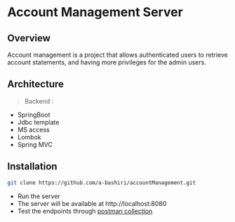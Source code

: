
# Account Management Server

## Overview

Account management is a project that allows authenticated users to retrieve account statements, and having more privileges for the admin users. 

## Architecture

> Backend : 
 - SpringBoot
 - Jdbc template
 - MS access
 - Lombok
 - Spring MVC

## Installation


```bash
git clone https://github.com/a-bashiri/accountManagement.git
```

- Run the server
- The server will be available at http://localhost:8080
- Test the endpoints through [postman collection](https://documenter.getpostman.com/view/25472544/2sAXxMgZP5)
